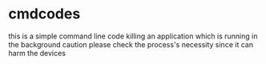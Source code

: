 # cmdcodes
this is a simple command line code killing an application which is running in the background caution please check the process's necessity since it can harm the devices 
